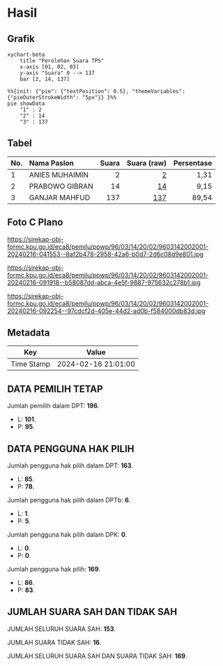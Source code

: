 # Hasil

## Grafik

```mermaid
xychart-beta
    title "Perolehan Suara TPS"
    x-axis [01, 02, 03]
    y-axis "Suara" 0 --> 137
    bar [2, 14, 137]
```

```mermaid
%%{init: {"pie": {"textPosition": 0.5}, "themeVariables": {"pieOuterStrokeWidth": "5px"}} }%%
pie showData
    "1" : 2
    "2" : 14
    "3" : 137
```

## Tabel

| No. | Nama Paslon    | Suara | Suara (raw) | Persentase |
|:--- |:-------------- | -----:| -----------:| ----------:|
| 1   | ANIES MUHAIMIN | 2     | [2][p-1]    | 1,31       |
| 2   | PRABOWO GIBRAN | 14    | [14][p-2]   | 9,15       |
| 3   | GANJAR MAHFUD  | 137   | [137][p-3]  | 89,54      |


[p-1]: https://github.com/gigit-pemilu/pemilu-2024-96-papua-barat-daya/blob/main/pilpres/hitung-suara/sub/96-papua-barat-daya/sub/03-raja-ampat/sub/14-warwarbomi/sub/2002-mnier/sub/001-tps/sub/paslon-1.txt
[p-2]: https://github.com/gigit-pemilu/pemilu-2024-96-papua-barat-daya/blob/main/pilpres/hitung-suara/sub/96-papua-barat-daya/sub/03-raja-ampat/sub/14-warwarbomi/sub/2002-mnier/sub/001-tps/sub/paslon-2.txt
[p-3]: https://github.com/gigit-pemilu/pemilu-2024-96-papua-barat-daya/blob/main/pilpres/hitung-suara/sub/96-papua-barat-daya/sub/03-raja-ampat/sub/14-warwarbomi/sub/2002-mnier/sub/001-tps/sub/paslon-3.txt

## Foto C Plano

https://sirekap-obj-formc.kpu.go.id/eca8/pemilu/ppwp/96/03/14/20/02/9603142002001-20240216-041553--8af2b478-2958-42a6-b0d7-2d6c08d9e801.jpg

https://sirekap-obj-formc.kpu.go.id/eca8/pemilu/ppwp/96/03/14/20/02/9603142002001-20240216-091918--b58087dd-abca-4e5f-9887-975632c278b1.jpg

https://sirekap-obj-formc.kpu.go.id/eca8/pemilu/ppwp/96/03/14/20/02/9603142002001-20240216-092254--97cdcf2d-405e-44d2-ad0b-f584000db83d.jpg


## Metadata

| Key        | Value               |
| ---------- | ------------------- |
| Time Stamp | 2024-02-16 21:01:00 |


## DATA PEMILIH TETAP

Jumlah pemilih dalam DPT: **196**.
 * L: **101**.
 * P: **95**.

## DATA PENGGUNA HAK PILIH

Jumlah pengguna hak pilih dalam DPT: **163**.
 * L: **85**.
 * P: **78**.

Jumlah pengguna hak pilih dalam DPTb: **6**.
 * L: **1**.
 * P: **5**.

Jumlah pengguna hak pilih dalam DPK: **0**.
 * L: **0**.
 * P: **0**.

Jumlah pengguna hak pilih: **169**.
 * L: **86**.
 * P: **83**.

## JUMLAH SUARA SAH DAN TIDAK SAH

JUMLAH SELURUH SUARA SAH: **153**.

JUMLAH SUARA TIDAK SAH: **16**.

JUMLAH SELURUH SUARA SAH DAN SUARA TIDAK SAH: **169**.


